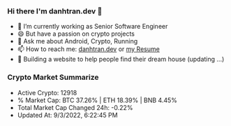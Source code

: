 ### Hi there I'm danhtran.dev 👋

- 🔭 I’m currently working as Senior Software Engineer
- 😄 But have a passion on crypto projects
- 💬 Ask me about Android, Crypto, Running 
- 📫 How to reach me: <a href="https://danhtran.dev" target="_blank">danhtran.dev</a> or <a href="Developer-Resume.pdf" target="_blank">my Resume</a>
- 🌱 Building a website to help people find their dream house (updating ...)

### Crypto Market Summarize
- Active Crypto: 12918
- % Market Cap: BTC 37.26% | ETH 18.39% | BNB 4.45%
- Total Market Cap Changed 24h: -0.22%
- Updated At: 9/3/2022, 6:22:45 PM
